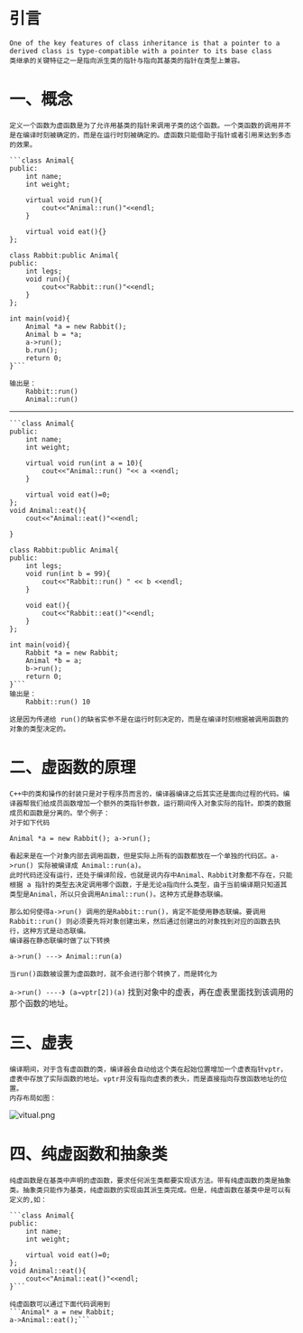 # 引言
    One of the key features of class inheritance is that a pointer to a derived class is type-compatible with a pointer to its base class
    类继承的关键特征之一是指向派生类的指针与指向其基类的指针在类型上兼容。

# 一、概念
    定义一个函数为虚函数是为了允许用基类的指针来调用子类的这个函数。一个类函数的调用并不是在编译时刻被确定的，而是在运行时刻被确定的。虚函数只能借助于指针或者引用来达到多态的效果。

    ```class Animal{
    public:
        int name;
        int weight;

        virtual void run(){
            cout<<"Animal::run()"<<endl;
        }

        virtual void eat(){}
    };

    class Rabbit:public Animal{
    public:
        int legs;
        void run(){
            cout<<"Rabbit::run()"<<endl;
        }
    };

    int main(void){
        Animal *a = new Rabbit();
        Animal b = *a;
        a->run();
        b.run();
        return 0;
    }```

    输出是：
        Rabbit::run() 
        Animal::run()  
***
    ```class Animal{
    public:
        int name;
        int weight;

        virtual void run(int a = 10){
            cout<<"Animal::run() "<< a <<endl;
        }

        virtual void eat()=0;
    };
    void Animal::eat(){
        cout<<"Animal::eat()"<<endl;
  
    }

    class Rabbit:public Animal{
    public:
        int legs;
        void run(int b = 99){
            cout<<"Rabbit::run() " << b <<endl;
        }

        void eat(){
            cout<<"Rabbit::eat()"<<endl;
        }
    };

    int main(void){
        Rabbit *a = new Rabbit;
        Animal *b = a;
        b->run();
        return 0;
    }```
    输出是：
        Rabbit::run() 10

    这是因为传递给 run()的缺省实参不是在运行时刻决定的，而是在编译时刻根据被调用函数的对象的类型决定的。

# 二、虚函数的原理
    C++中的类和操作的封装只是对于程序员而言的，编译器编译之后其实还是面向过程的代码。编译器帮我们给成员函数增加一个额外的类指针参数，运行期间传入对象实际的指针。即类的数据成员和函数是分离的。举个例子：
    对于如下代码
`Animal *a = new Rabbit();
a->run();`

    看起来是在一个对象内部去调用函数，但是实际上所有的函数都放在一个单独的代码区。a->run() 实际被编译成 Animal::run(a)。
    此时代码还没有运行，还处于编译阶段，也就是说内存中Animal、Rabbit对象都不存在，只能根据 a 指针的类型去决定调用哪个函数，于是无论a指向什么类型，由于当前编译期只知道其类型是Animal，所以只会调用Animal::run()。这种方式是静态联编。

    那么如何使得a->run() 调用的是Rabbit::run()，肯定不能使用静态联编。要调用Rabbit::run() 则必须要先将对象创建出来，然后通过创建出的对象找到对应的函数去执行，这种方式是动态联编。
    编译器在静态联编时做了以下转换

`a->run() ---> Animal::run(a)`

    当run()函数被设置为虚函数时，就不会进行那个转换了，而是转化为
`a->run() ----》 (a→vptr[2])(a)`
    找到对象中的虚表，再在虚表里面找到该调用的那个函数的地址。

# 三、虚表
    编译期间，对于含有虚函数的类，编译器会自动给这个类在起始位置增加一个虚表指针vptr，虚表中存放了实际函数的地址。vptr并没有指向虚表的表头，而是直接指向存放函数地址的位置。
    内存布局如图：
![vitual.png](https://i.loli.net/2021/06/19/ePLg9BdZaobwisp.png)


# 四、纯虚函数和抽象类
    纯虚函数是在基类中声明的虚函数，要求任何派生类都要实现该方法。带有纯虚函数的类是抽象类。抽象类只能作为基类，纯虚函数的实现由其派生类完成。但是，纯虚函数在基类中是可以有定义的,如：

    ```class Animal{
    public:
        int name;
        int weight;

        virtual void eat()=0;
    };
    void Animal::eat(){
        cout<<"Animal::eat()"<<endl;
    }```
    
    纯虚函数可以通过下面代码调用到
    ```Animal* a = new Rabbit;
    a->Animal::eat();```


